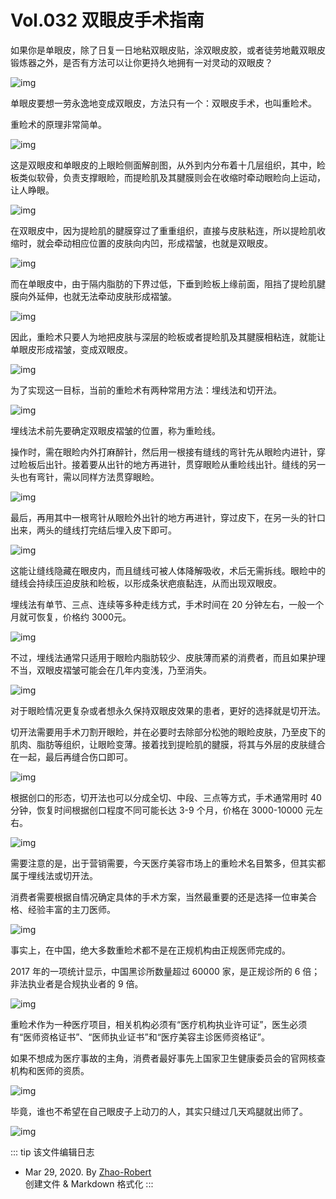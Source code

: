 # Vol.032 双眼皮手术指南

如果你是单眼皮，除了日复一日地粘双眼皮贴，涂双眼皮胶，或者徒劳地戴双眼皮锻炼器之外，是否有方法可以让你更持久地拥有一对灵动的双眼皮？

![img](https://paperclip.host/static/U6yRaDu1NaYBmOEQjrwcXWiczFkick36JPnWgmK4pHpYapyKx1xMNiaTjs4OFm05xITax8wEfCXxzOKXyr8cluzbg.gif)

单眼皮要想一劳永逸地变成双眼皮，方法只有一个：双眼皮手术，也叫重睑术。

重睑术的原理非常简单。

![img](https://paperclip.host/static/U6yRaDu1NaYBmOEQjrwcXWiczFkick36JPusXf79YcjMYQO0ib6WcsEDTNRWCqTszGISVAgAZ1yQa23aWV6ZrV6Zw.png)

这是双眼皮和单眼皮的上眼睑侧面解剖图，从外到内分布着十几层组织，其中，睑板类似软骨，负责支撑眼睑，而提睑肌及其腱膜则会在收缩时牵动眼睑向上运动，让人睁眼。

![img](https://paperclip.host/static/U6yRaDu1NaYBmOEQjrwcXWiczFkick36JPwC5UWu82n18xicDmFVlib53Ce65H5lNLq322ZTobCDQicKvjx9VqjEqDQ.gif)

在双眼皮中，因为提睑肌的腱膜穿过了重重组织，直接与皮肤粘连，所以提睑肌收缩时，就会牵动相应位置的皮肤向内凹，形成褶皱，也就是双眼皮。

![img](https://paperclip.host/static/U6yRaDu1NaYBmOEQjrwcXWiczFkick36JPAY1qSzYVxnnBnCV5LwQqxVCmY2JwBYZfUibwCNmNxjsEUdjiaBNXIIoQ.gif)

而在单眼皮中，由于隔内脂肪的下界过低，下垂到睑板上缘前面，阻挡了提睑肌腱膜向外延伸，也就无法牵动皮肤形成褶皱。

![img](https://paperclip.host/static/U6yRaDu1NaYBmOEQjrwcXWiczFkick36JPibtGgvfKXvErRcI93JPv7XznE3xPJ5Xia8KRXpcoyrfLicLIOsp5KeLxg.gif)

因此，重睑术只要人为地把皮肤与深层的睑板或者提睑肌及其腱膜相粘连，就能让单眼皮形成褶皱，变成双眼皮。

![img](https://paperclip.host/static/U6yRaDu1NaYBmOEQjrwcXWiczFkick36JPknmUxC6pE7U3b1McibBHGLY05quAYfgsZfOsWfICk7LGRpVmmZNQqFw.png)

为了实现这一目标，当前的重睑术有两种常用方法：埋线法和切开法。

![img](https://paperclip.host/static/U6yRaDu1NaYBmOEQjrwcXWiczFkick36JPZLiaJ5sP4OYibgLV1IX2NwJdAYLe50so5a18rRXskYPYbic1ibosGLfUJw.png)

埋线法术前先要确定双眼皮褶皱的位置，称为重睑线。

操作时，需在眼睑内外打麻醉针，然后用一根接有缝线的弯针先从眼睑内进针，穿过睑板后出针。接着要从出针的地方再进针，贯穿眼睑从重睑线出针。缝线的另一头也有弯针，需以同样方法贯穿眼睑。

![img](https://paperclip.host/static/U6yRaDu1NaYBmOEQjrwcXWiczFkick36JPyXJw8ZWASjzoGEnkf4DJymkcp6cuFG7Edv6YtCN5nbGLxObJINolEg.gif)

最后，再用其中一根弯针从眼睑外出针的地方再进针，穿过皮下，在另一头的针口出来，两头的缝线打完结后埋入皮下即可。

![img](https://paperclip.host/static/U6yRaDu1NaYBmOEQjrwcXWiczFkick36JPGqYiczJicP6rs7iadLSRZuXOGibH01yozBmwSTSyCB9B0iaOgbiadicYwzuKw.gif)

这能让缝线隐藏在眼皮内，而且缝线可被人体降解吸收，术后无需拆线。眼睑中的缝线会持续压迫皮肤和睑板，以形成条状疤痕黏连，从而出现双眼皮。

埋线法有单节、三点、连续等多种走线方式，手术时间在 20 分钟左右，一般一个月就可恢复，价格约 3000元。

![img](https://paperclip.host/static/U6yRaDu1NaYBmOEQjrwcXWiczFkick36JPwq8MasiaWMwL67UUaaVvbeERYrI7NBpciaicA62uZjKz3dEbciaXoRSiaPw.gif)

不过，埋线法通常只适用于眼睑内脂肪较少、皮肤薄而紧的消费者，而且如果护理不当，双眼皮褶皱可能会在几年内变浅，乃至消失。

![img](https://paperclip.host/static/U6yRaDu1NaYBmOEQjrwcXWiczFkick36JPtlX1aSuLM4zfX6kvxIicOnWQv6NwtbwN7nXniaUCGP0kRZKDsb8EhjYg.gif)

对于眼睑情况更复杂或者想永久保持双眼皮效果的患者，更好的选择就是切开法。

切开法需要用手术刀割开眼睑，并在必要时去除部分松弛的眼睑皮肤，乃至皮下的肌肉、脂肪等组织，让眼睑变薄。接着找到提睑肌的腱膜，将其与外层的皮肤缝合在一起，最后再缝合伤口即可。

![img](https://paperclip.host/static/U6yRaDu1NaYBmOEQjrwcXWiczFkick36JPcqg3lc0pdux4ic5UjGzUa5W05vgFoxoxkrn3SaJXzWtKcZWJtfQsJqA.gif)

根据创口的形态，切开法也可以分成全切、中段、三点等方式，手术通常用时 40 分钟，恢复时间根据创口程度不同可能长达 3-9 个月，价格在 3000-10000 元左右。

![img](https://paperclip.host/static/U6yRaDu1NaYBmOEQjrwcXWiczFkick36JPL5f34bYQBtdib96IzLR9NibkTHKhognUUO0cicXBeC0XDcf43ecsMBp3A.gif)

需要注意的是，出于营销需要，今天医疗美容市场上的重睑术名目繁多，但其实都属于埋线法或切开法。

消费者需要根据自情况确定具体的手术方案，当然最重要的还是选择一位审美合格、经验丰富的主刀医师。

![img](https://paperclip.host/static/U6yRaDu1NaYBmOEQjrwcXWiczFkick36JPIUiaNCEAAAnK8OuZunjPaGVE54QPqOB9FBVc04IOKFEH79D7zdyh1HQ.png)

事实上，在中国，绝大多数重睑术都不是在正规机构由正规医师完成的。

2017 年的一项统计显示，中国黑诊所数量超过 60000 家，是正规诊所的 6 倍；非法执业者是合规执业者的 9 倍。

![img](https://paperclip.host/static/U6yRaDu1NaYBmOEQjrwcXWiczFkick36JPo2H1IMIyRpgicgcH7sv0ibfIKnWOicl2M21xZ1doyzw7K7Mnn4nWyrQSA.png)

重睑术作为一种医疗项目，相关机构必须有“医疗机构执业许可证”，医生必须有“医师资格证书”、“医师执业证书”和“医疗美容主诊医师资格证”。

如果不想成为医疗事故的主角，消费者最好事先上国家卫生健康委员会的官网核查机构和医师的资质。

![img](https://paperclip.host/static/U6yRaDu1NaYBmOEQjrwcXWiczFkick36JPZKclhhz9D1pb1oZZ29kSGklTTpd48HFLq4UoZS1HibmD5HEHkmmDsQQ.gif)

毕竟，谁也不希望在自己眼皮子上动刀的人，其实只缝过几天鸡腿就出师了。

![img](https://paperclip.host/static/U6yRaDu1NaYBmOEQjrwcXWiczFkick36JP36HVmALbw47uwH42SSfNAs6TsYd5Bew0REJXroN9GwSoSATyqlCXfQ.gif)

::: tip 该文件编辑日志

- Mar 29, 2020. By [Zhao-Robert](https://github.com/Zhao-Robert)  
创建文件 & Markdown 格式化
:::
